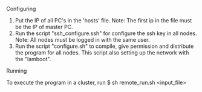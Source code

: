 Configuring
1. Put the IP of all PC's in the 'hosts' file. Note: The first ip in the file must be the IP of master PC.
2. Run the script "ssh_configure.ssh" for configure the ssh key in all nodes. Note: All nodes must be logged in with the same user.
3. Run the script "configure.sh" to compile, give permission and distribute the program for all nodes. This script also setting up the network with the "lamboot".

Running

To execute the program in a cluster, run
$ sh remote_run.sh <amount of nodes> <input_file> <target>
